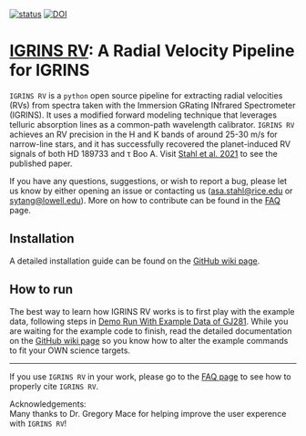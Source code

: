 [![status](https://joss.theoj.org/papers/37282917527e6c195d9dff80107388fd/status.svg)](https://joss.theoj.org/papers/37282917527e6c195d9dff80107388fd)
[![DOI](https://zenodo.org/badge/266670787.svg)](https://zenodo.org/badge/latestdoi/266670787)

# [IGRINS RV](https://github.com/shihyuntang/igrins_rv): A Radial Velocity Pipeline for IGRINS


``IGRINS RV`` is a ``python`` open source pipeline for extracting radial velocities (RVs) from spectra taken with the Immersion GRating INfrared Spectrometer (IGRINS). It uses a modified forward modeling technique that leverages telluric absorption lines as a common-path wavelength calibrator. ``IGRINS RV`` achieves an RV precision in the H and K bands of around 25-30 m/s for narrow-line stars, and it has successfully recovered the planet-induced RV signals of both HD 189733 and &tau; Boo A. Visit [Stahl et al. 2021](https://ui.adsabs.harvard.edu/abs/2021AJ....161..283S/abstract) to see the published paper.

If you have any questions, suggestions, or wish to report a bug, please let us know by either opening an issue or contacting us (asa.stahl@rice.edu or sytang@lowell.edu).
More on how to contribute can be found in the [FAQ](https://github.com/shihyuntang/igrins_rv/wiki/FAQ#q-how-do-i-report-bugs) page.

## Installation
A detailed installation guide can be found on the [GitHub wiki page](https://github.com/shihyuntang/igrins_rv/wiki/Installation).

## How to run
The best way to learn how IGRINS RV works is to first play with the example data, following steps in [Demo Run With Example Data of GJ281](https://github.com/shihyuntang/igrins_rv/wiki/Demo-Run-With-Example-Data-of-GJ281). While you are waiting for the example code to finish, read the detailed documentation on the [GitHub wiki page](https://github.com/shihyuntang/igrins_rv/wiki) so you know how to alter the example commands to fit your OWN science targets.

***
If you use ``IGRINS RV`` in your work, please go to the [FAQ page](https://github.com/shihyuntang/igrins_rv/wiki/FAQ#q-how-do-i-properly-cite-igrins-rv) to see how to properly cite ``IGRINS RV``.

Acknowledgements:\
Many thanks to Dr. Gregory Mace for helping improve the user experence with `IGRINS RV`!
